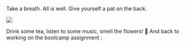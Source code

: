 
Take a breath. All is well. Give yourself a pat on the back.

![](https://www.ruralmessenger.com/wp-content/uploads/2019/01/1_3ixaLgKex0stVjkEJwXzfA.jpeg)

Drink some tea, listen to some music, smell the flowers! 🌹
And back to working on the bootcamp assignment :